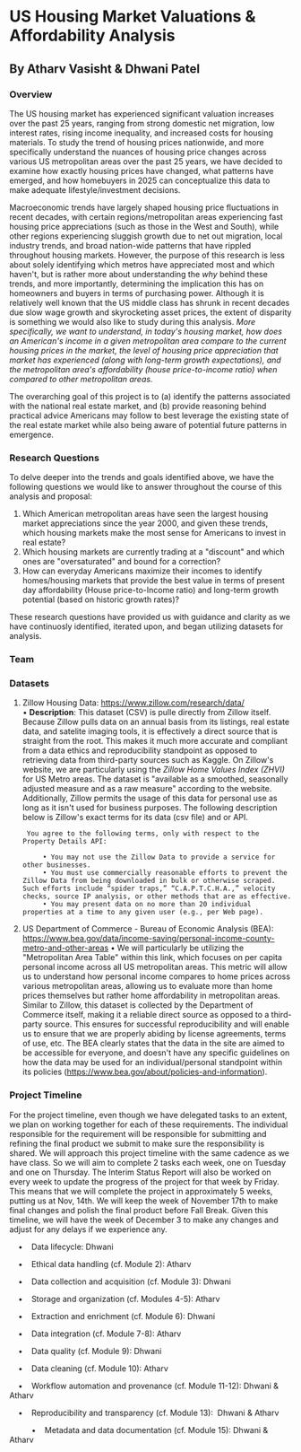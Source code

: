 # US Housing Market Valuations & Affordability Analysis
## By Atharv Vasisht & Dhwani Patel

### Overview ###
The US housing market has experienced significant valuation increases over the past 25 years, ranging from strong domestic net migration, low interest rates, rising income inequality, and increased costs for housing materials. To study the trend of housing prices nationwide, and more specifically understand the nuances of housing price changes across various US metropolitan areas over the past 25 years, we have decided to examine how exactly housing prices have changed, what patterns have emerged, and how homebuyers in 2025 can conceptualize this data to make adequate lifestyle/investment decisions. 

Macroeconomic trends have largely shaped housing price fluctuations in recent decades, with certain regions/metropolitan areas experiencing fast housing price appreciations (such as those in the West and South), while other regions experiencing sluggish growth due to net out migration, local industry trends, and broad nation-wide patterns that have rippled throughout housing markets. However, the purpose of this research is less about solely identifying which metros have appreciated most and which haven't, but is rather more about understanding the *why* behind these trends, and more importantly, determining the implication this has on homeowners and buyers in terms of purchasing power. Although it is relatively well known that the US middle class has shrunk in recent decades due slow wage growth and skyrocketing asset prices, the extent of disparity is something we would also like to study during this analysis. *More specifically, we want to understand, in today's housing market, how does an American's income in a given metropolitan area compare to the current housing prices in the market, the level of housing price appreciation that market has experienced (along with long-term growth expectations), and the metropolitan area's affordability (house price-to-income ratio) when compared to other metropolitan areas.*

The overarching goal of this project is to (a) identify the patterns associated with the national real estate market, and (b) provide reasoning behind practical advice Americans may follow to best leverage the existing state of the real estate market while also being aware of potential future patterns in emergence. 

### Research Questions ###
To delve deeper into the trends and goals identified above, we have the following questions we would like to answer throughout the course of this analysis and proposal:

1. Which American metropolitan areas have seen the largest housing market appreciations since the year 2000, and given these trends, which housing markets make the most sense for Americans to invest in real estate? 
2. Which housing markets are currently trading at a "discount" and which ones are 
"oversaturated" and bound for a correction?
3. How can everyday Americans maximize their incomes to identify homes/housing markets that provide the best value in terms of present day affordability (House price-to-Income ratio) and long-term growth potential (based on historic growth rates)?

These research questions have provided us with guidance and clarity as we have continuosly identified, iterated upon, and began utilizing datasets for analysis. 

### Team ###

### Datasets ###

1. Zillow Housing Data: https://www.zillow.com/research/data/
    • **Description**: This dataset (CSV) is pulle directly from Zillow itself. Because Zillow pulls data on an annual basis from its listings, real estate data, and satelite imaging tools, it is effectively a direct source that is straight from the root. This makes it much more accurate and compliant from a data ethics and reproducibility standpoint as opposed to retrieving data from third-party sources such as Kaggle. On Zillow's website, we are particularly using the *Zillow Home Values Index (ZHVI)* for US Metro areas. The dataset is "available as a smoothed, seasonally adjusted measure and as a raw measure" according to the website. Additionally, Zillow permits the usage of this data for personal use as long as it isn't used for business purposes. The following description below is Zillow's exact terms for its data (csv file) and or API.

        You agree to the following terms, only with respect to the Property Details API:

            • You may not use the Zillow Data to provide a service for other businesses.
            • You must use commercially reasonable efforts to prevent the Zillow Data from being downloaded in bulk or otherwise scraped. Such efforts include “spider traps,” “C.A.P.T.C.H.A.,” velocity checks, source IP analysis, or other methods that are as effective.
            • You may present data on no more than 20 individual properties at a time to any given user (e.g., per Web page).

2. US Department of Commerce - Bureau of Economic Analysis (BEA): https://www.bea.gov/data/income-saving/personal-income-county-metro-and-other-areas
    • We will particularly be utilizing the "Metropolitan Area Table" within this link, which focuses on per capita personal income across all US metropolitan areas. This metric will allow us to understand how personal income compares to home prices across various metropolitan areas, allowing us to evaluate more than home prices themselves but rather home affordability in metropolitan areas. Similar to Zillow, this dataset is collected by the Department of Commerce itself, making it a reliable direct source as opposed to a third-party source. This ensures for successful reproducibility and will enable us to ensure that we are properly abiding by license agreements, terms of use, etc. The BEA clearly states that the data in the site are aimed to be accessible for everyone, and doesn't have any specific guidelines on how the data may be used for an individual/personal standpoint within its policies (https://www.bea.gov/about/policies-and-information). 

### Project Timeline ###
For the project timeline, even though we have delegated tasks to an extent, we plan on working together for each of these requirements. The individual responsible for the requirement will be responsible for submitting and refining the final product we submit to make sure the responsibility is shared. We will approach this project timeline with the same cadence as we have class. So we will aim to complete 2 tasks each week, one on Tuesday and one on Thursday. The Interim Status Report will also be worked on every week to update the progress of the project for that week by Friday. This means that we will complete the project in approximately 5 weeks, putting us at Nov, 14th. We will keep the week of November 17th to make final changes and polish the final product before Fall Break. Given this timeline, we will have the week of December 3 to make any changes and adjust for any delays if we experience any. 

    •    Data lifecycle: Dhwani 

    •    Ethical data handling (cf. Module 2): Atharv 

    •    Data collection and acquisition (cf. Module 3): Dhwani 

    •    Storage and organization (cf. Modules 4-5): Atharv

    •    Extraction and enrichment (cf. Module 6): Dhwani 

    •    Data integration (cf. Module 7-8): Atharv

    •    Data quality (cf. Module 9): Dhwani

    •    Data cleaning (cf. Module 10): Atharv 

    •    Workflow automation and provenance (cf. Module 11-12): Dhwani & Atharv

    •    Reproducibility and transparency (cf. Module 13):  Dhwani & Atharv

          •    Metadata and data documentation (cf. Module 15): Dhwani & Atharv

